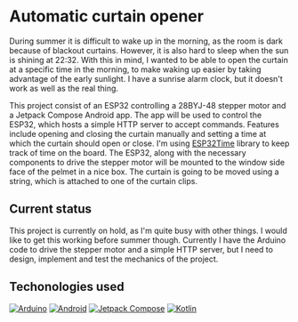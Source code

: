 # Automatic curtain opener

During summer it is difficult to wake up in the morning, as the room is dark because of blackout curtains. However, it is also hard to sleep when the sun is shining at 22:32. With this in mind, I wanted to be able to open the curtain at a specific time in the morning, to make waking up easier by taking advantage of the early sunlight. I have a sunrise alarm clock, but it doesn't work as well as the real thing.

This project consist of an ESP32 controlling a 28BYJ-48 stepper motor and a Jetpack Compose Android app. The app will be used to control the ESP32, which hosts a simple HTTP server to accept commands. Features include opening and closing the curtain manually and setting a time at which the curtain should open or close. I'm using [ESP32Time](https://github.com/fbiego/ESP32Time) library to keep track of time on the board. The ESP32, along with the necessary components to drive the stepper motor will be mounted to the window side face of the pelmet in a nice box. The curtain is going to be moved using a string, which is attached to one of the curtain clips.

## Current status
This project is currently on hold, as I'm quite busy with other things. I would like to get this working before summer though. Currently I have the Arduino code to drive the stepper motor and a simple HTTP server, but I need to design, implement and test the mechanics of the project.

## Techonologies used

[![Arduino](https://img.shields.io/badge/Arduino-00979D?style=for-the-badge&logo=arduino&logoColor=white)](https://www.arduino.cc/)
[![Android](https://img.shields.io/badge/Android-3DDC84?style=for-the-badge&logo=android&logoColor=white)](https://developer.android.com/)
[![Jetpack Compose](https://img.shields.io/badge/Jetpack%20Compose-4285F4?style=for-the-badge&logo=android&logoColor=white)](https://developer.android.com/jetpack/compose)
[![Kotlin](https://img.shields.io/badge/Kotlin-0095D5?style=for-the-badge&logo=kotlin&logoColor=white)](https://kotlinlang.org/)
